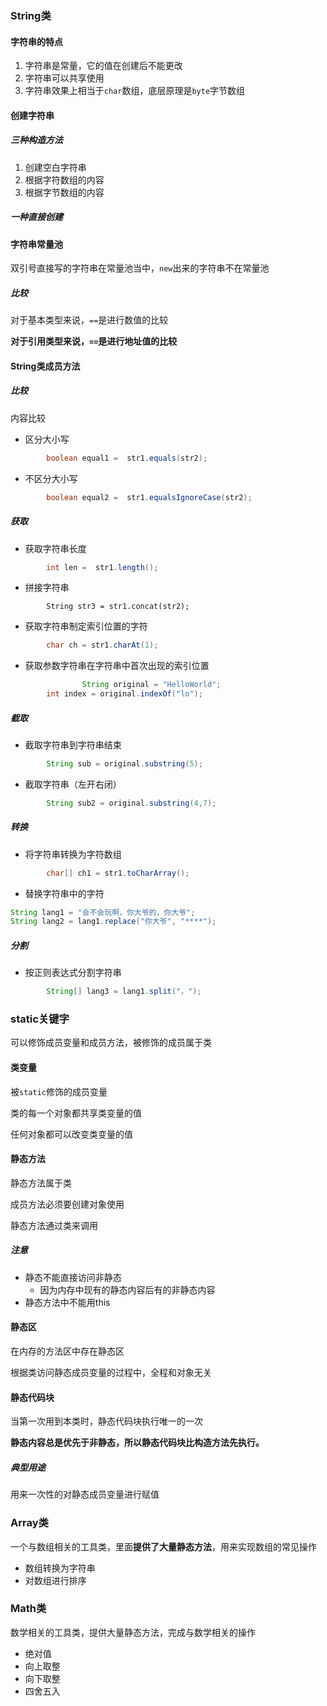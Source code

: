 ### String类

#### 字符串的特点

1. 字符串是常量，它的值在创建后不能更改
2. 字符串可以共享使用
3. 字符串效果上相当于`char`数组，底层原理是`byte`字节数组

#### 创建字符串

##### 三种构造方法

1. 创建空白字符串
2. 根据字符数组的内容
3. 根据字节数组的内容

##### 一种直接创建



#### 字符串常量池

双引号直接写的字符串在常量池当中，`new`出来的字符串不在常量池

##### 比较

对于基本类型来说，`==`是进行数值的比较

**对于引用类型来说，`==`是进行地址值的比较**



#### String类成员方法

##### 比较

内容比较

- 区分大小写

```java
        boolean equal1 =  str1.equals(str2);
```

- 不区分大小写

```java
        boolean equal2 =  str1.equalsIgnoreCase(str2);
```



##### 获取

- 获取字符串长度

```java
        int len =  str1.length();
```

- 拼接字符串

```
        String str3 = str1.concat(str2);
```

- 获取字符串制定索引位置的字符

```java
        char ch = str1.charAt(1);
```

- 获取参数字符串在字符串中首次出现的索引位置

```java
				String original = "HelloWorld";
        int index = original.indexOf("lo");
```



##### 截取

- 截取字符串到字符串结束

```java
        String sub = original.substring(5);
```

- 截取字符串（左开右闭）

```java
        String sub2 = original.substring(4,7);
```





##### 转换

- 将字符串转换为字符数组

```java
        char[] ch1 = str1.toCharArray();
```

- 替换字符串中的字符

```java
String lang1 = "会不会玩啊，你大爷的，你大爷";
String lang2 = lang1.replace("你大爷", "****");
```



##### 分割

- 按正则表达式分割字符串

```java
        String[] lang3 = lang1.split("，");
```



### static关键字

可以修饰成员变量和成员方法，被修饰的成员属于类



####  类变量

被`static`修饰的成员变量

类的每一个对象都共享类变量的值

任何对象都可以改变类变量的值



#### 静态方法

静态方法属于类

成员方法必须要创建对象使用

静态方法通过类来调用

##### 注意

- 静态不能直接访问非静态
  - 因为内存中现有的静态内容后有的非静态内容
- 静态方法中不能用this



#### 静态区

在内存的方法区中存在静态区

根据类访问静态成员变量的过程中，全程和对象无关



#### 静态代码块

当第一次用到本类时，静态代码块执行唯一的一次

**静态内容总是优先于非静态，所以静态代码块比构造方法先执行。**



##### 典型用途

用来一次性的对静态成员变量进行赋值



### Array类

一个与数组相关的工具类，里面**提供了大量静态方法**，用来实现数组的常见操作

- 数组转换为字符串
- 对数组进行排序



### Math类

数学相关的工具类，提供大量静态方法，完成与数学相关的操作

- 绝对值
- 向上取整
- 向下取整
- 四舍五入

